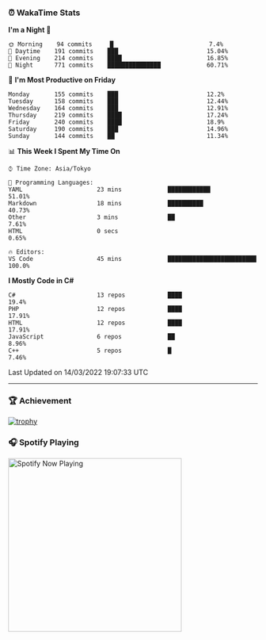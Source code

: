 ### ⏰ WakaTime Stats


<!--START_SECTION:waka-->
**I'm a Night 🦉** 

```text
🌞 Morning    94 commits     █                           7.4% 
🌆 Daytime    191 commits    ███                         15.04% 
🌃 Evening    214 commits    ████                        16.85% 
🌙 Night      771 commits    ███████████████             60.71%

```
📅 **I'm Most Productive on Friday** 

```text
Monday       155 commits    ███                         12.2% 
Tuesday      158 commits    ███                         12.44% 
Wednesday    164 commits    ███                         12.91% 
Thursday     219 commits    ████                        17.24% 
Friday       240 commits    ████                        18.9% 
Saturday     190 commits    ███                         14.96% 
Sunday       144 commits    ██                          11.34%

```


📊 **This Week I Spent My Time On** 

```text
⌚︎ Time Zone: Asia/Tokyo

💬 Programming Languages: 
YAML                     23 mins             ████████████                51.01% 
Markdown                 18 mins             ██████████                  40.73% 
Other                    3 mins              ██                          7.61% 
HTML                     0 secs                                          0.65%

🔥 Editors: 
VS Code                  45 mins             █████████████████████████   100.0%

```

**I Mostly Code in C#** 

```text
C#                       13 repos            ████                        19.4% 
PHP                      12 repos            ████                        17.91% 
HTML                     12 repos            ████                        17.91% 
JavaScript               6 repos             ██                          8.96% 
C++                      5 repos             █                           7.46%

```



 Last Updated on 14/03/2022 19:07:33 UTC
<!--END_SECTION:waka-->

---

### 🏆 Achievement

[![trophy](https://github-profile-trophy.vercel.app/?username=Slime-hatena&theme=flat&no-bg=true&no-frame=true&column=8)](https://github.com/ryo-ma/github-profile-trophy)

### 🎧 Spotify Playing

[<img src="https://spotify-now-playing-slime-hatena.vercel.app/api/spotify-playing" alt="Spotify Now Playing" width="350" />](https://open.spotify.com/user/slime_hatena)

<!--
**Slime-hatena/Slime-hatena** is a ✨ _special_ ✨ repository because its `README.md` (this file) appears on your GitHub profile.

Here are some ideas to get you started:

- 🔭 I’m currently working on ...
- 🌱 I’m currently learning ...
- 👯 I’m looking to collaborate on ...
- 🤔 I’m looking for help with ...
- 💬 Ask me about ...
- 📫 How to reach me: ...
- 😄 Pronouns: ...
- ⚡ Fun fact: ...
-->
